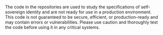 The code in the repositories are used to study the specifications of self-sovereign identity and are not ready for use in a production environment. This code is not guaranteed to be secure, efficient, or production-ready and may contain errors or vulnerabilities. Please use caution and thoroughly test the code before using it in any critical systems.

